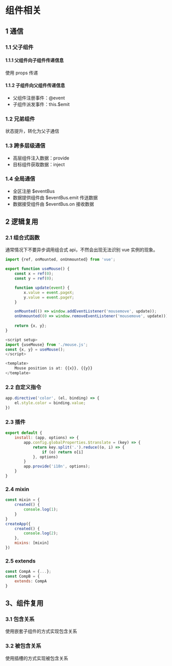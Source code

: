 # 组件相关
## 1 通信
### 1.1 父子组件
#### 1.1.1 父组件向子组件传递信息
使用 props 传递
#### 1.1.2 子组件向父组件传递信息
- 父组件注册事件：@event 
- 子组件派发事件：this.$emit
### 1.2 兄弟组件
状态提升，转化为父子通信
### 1.3 跨多层级通信
- 高层组件注入数据：provide 
- 目标组件获取数据：inject
### 1.4 全局通信
- 全区注册 $eventBus
- 数据提供组件由 $eventBus.emit 传送数据
- 数据接受组件由 $eventBus.on 接收数据  
## 2 逻辑复用
### 2.1 组合式函数
通常情况下不要异步调用组合式 api，不然会出现无法识别 vue 实例的现象。
~~~javascript 
import {ref, onMounted, onUnmounted} from 'vue';

export function useMouse() {
    const x = ref(0);
    const y = ref(0);

    function update(event) {
        x.value = event.pageX;
        y.value = event.pageY;
    }

    onMounted(() => window.addEventListener('mousemove', update));
    onUnmounted((0 => window.removeEventListener('mousemove', update)));
     
    return {x, y};
}
~~~
~~~javascript 
<script setup>
import {useMouse} from './mouse.js';
const {x, y} = useMouse();
</script>

<template>
    Mouse position is at: {{x}}, {{y}}
</template>
~~~
### 2.2 自定义指令
~~~javascript
app.directive('color', (el, binding) => {
    el.style.color = binding.value;
}) 
~~~
### 2.3 插件
~~~javascript 
export default {
    install: (app, options) => {
        app.config.globalProperties.$translate = (key) => {
            return key.split('.').reduce((o, i) => {
                if (o) return o[i]
            }, options)
        }
        app.provide('i18n', options);
    }
}
~~~
### 2.4 mixin
~~~javascript
const mixin = {
    created() {
        console.log(1);
    }
}
createApp({
    created() {
        console.log(2);
    },
    mixins: [mixin]
})
~~~
### 2.5 extends
~~~javascript
const CompA = {...};
const CompB = {
    extends: CompA
} 
~~~
## 3、组件复用
### 3.1 包含关系
使用嵌套子组件的方式实现包含关系
### 3.2 被包含关系
使用插槽的方式实现被包含关系